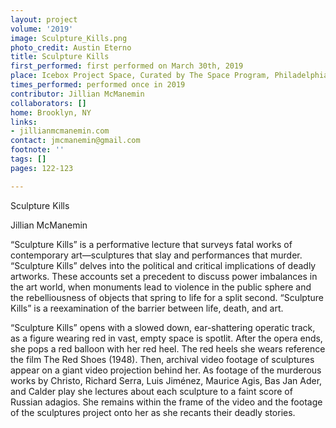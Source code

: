 ```yaml
---
layout: project
volume: '2019'
image: Sculpture_Kills.png
photo_credit: Austin Eterno
title: Sculpture Kills
first_performed: first performed on March 30th, 2019
place: Icebox Project Space, Curated by The Space Program, Philadelphia, PA
times_performed: performed once in 2019
contributor: Jillian McManemin
collaborators: []
home: Brooklyn, NY
links:
- jillianmcmanemin.com
contact: jmcmanemin@gmail.com
footnote: ''
tags: []
pages: 122-123

---
```


Sculpture Kills

Jillian McManemin

“Sculpture Kills” is a performative lecture that surveys fatal works of contemporary art—sculptures that slay and performances that murder. “Sculpture Kills” delves into the political and critical implications of deadly artworks. These accounts set a precedent to discuss power imbalances in the art world, when monuments lead to violence in the public sphere and the rebelliousness of objects that spring to life for a split second. “Sculpture Kills” is a reexamination of the barrier between life, death, and art.

“Sculpture Kills” opens with a slowed down, ear-shattering operatic track, as a figure wearing red in vast, empty space is spotlit. After the opera ends, she pops a red balloon with her red heel. The red heels she wears reference the film The Red Shoes (1948). Then, archival video footage of sculptures appear on a giant video projection behind her. As footage of the murderous works by Christo, Richard Serra, Luis Jiménez, Maurice Agis, Bas Jan Ader, and Calder play she lectures about each sculpture to a faint score of Russian adagios. She remains within the frame of the video and the footage of the sculptures project onto her as she recants their deadly stories.
